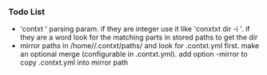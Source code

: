 ### Todo List

 - 'contxt <some-param>' parsing param. if they are integer use it like 'conxtxt dir -i <param>'. if they are a word look for the matching parts in stored paths to get the dir
 - mirror paths in /home/<user>/.contxt/paths/ and look for .contxt.yml first. make an optional merge (configurable in .contxt.yml). add option -mirror to copy .contxt.yml into mirror path 
   
